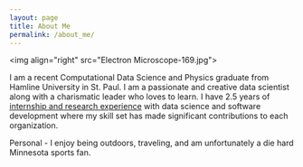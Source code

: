```yaml
---
layout: page
title: About Me
permalink: /about_me/
---
```


\<img align="right" src="Electron Microscope-169.jpg"\>

I am a recent Computational Data Science and Physics graduate from Hamline University in St. Paul. I am a passionate and creative data scientist along with a charismatic leader who loves to learn. I have 2.5 years of [internship and research experience](https://zgriebel.github.io/Experience/) with data science and software development where my skill set has made significant contributions to each organization.

Personal - I enjoy being outdoors, traveling, and am unfortunately a die hard Minnesota sports fan.
